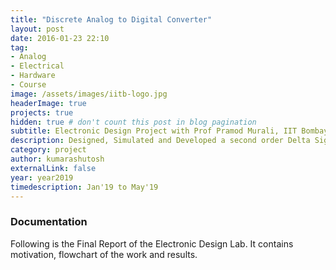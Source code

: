 ```yaml
---
title: "Discrete Analog to Digital Converter"
layout: post
date: 2016-01-23 22:10
tag:
- Analog
- Electrical
- Hardware
- Course
image: /assets/images/iitb-logo.jpg
headerImage: true
projects: true
hidden: true # don't count this post in blog pagination
subtitle: Electronic Design Project with Prof Pramod Murali, IIT Bombay
description: Designed, Simulated and Developed a second order Delta Sigma Converter to convert analog audio signals to high resolution digital signal. Also performed filtering followed by reconstruction to obtain back the audio signal thus verifying the performance.
category: project
author: kumarashutosh
externalLink: false
year: year2019
timedescription: Jan'19 to May'19
---
```


### Documentation

Following is the Final Report of the Electronic Design Lab. It contains motivation, flowchart of the work and results.

<object width="850" height="1200" data="/assets/docs/EDL_Final.pdf">
</object>
